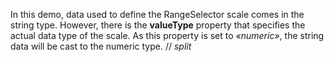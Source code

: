 In&nbsp;this demo, data used to&nbsp;define the RangeSelector scale comes in&nbsp;the string type. However, there is&nbsp;the **valueType** property that specifies the actual data type of&nbsp;the scale. As&nbsp;this property is&nbsp;set to _&laquo;numeric&raquo;_, the string data will be&nbsp;cast to&nbsp;the numeric type.
// _split_